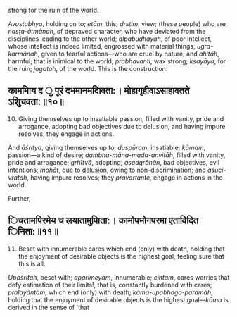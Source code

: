 strong for the ruin of the world.

*Avasṭabhya*, holding on to; *etām*, this; *drsṭim*, view; (these people) who are *nasṭa-ātmānah*, of depraved character, who have deviated from the disciplines leading to the other world; *alpabudhayah*, of poor intellect, whose intellect is indeed limited, engrossed with material things; *ugra-karmānah*, given to fearful actions—who are cruel by nature; and *ahitāh*, harmful; that is inimical to the world; *prabhavanti*, wax strong; *ksayāya*, for the ruin; *jagatah*, of the world. This is the construction.

## काममािय द ु पूरं दभमानमदािवता:। मोहागृहीवाऽसाहावतते ऽशुिचवता:॥१०॥

10. Giving themselves up to insatiable passion, filled with vanity, pride and arrogance, adopting bad objectives due to delusion, and having impure resolves, they engage in actions.

And *āśritya*, giving themselves up to; *duspūram*, insatiable; *kāmam*, passion—a kind of desire; *dambha-māna-mada-anvitāh*, filled with vanity, pride and arrogance; *grhītvā*, adopting; *asadgrāhān*, bad objectives, evil intentions; *mohāt*, due to delusion, owing to non-discrimination; and *aśuci-vratāh*, having impure resolves; they *pravartante*, engage in actions in the world.

Further,

## िचतामपिरमेय च लयातामुपािता:। कामोपभोगपरमा एताविदित िनिता:॥११॥

11. Beset with innumerable cares which end (only) with death, holding that the enjoyment of desirable objects is the highest goal, feeling sure that this is all.

*Upāśritāh*, beset with; *aparimeyām*, innumerable; *cintām*, cares worries that defy estimation of their limits!, that is, constantly burdened with cares; *pralayāntām*, which end (only) with death; *kāma-upabhoga-paramāh*, holding that the enjoyment of desirable objects is the highest goal—*kāma* is derived in the sense of 'that